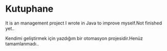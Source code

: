 # Kutuphane
It is an management project I wrote in Java to improve myself.Not finished yet..

Kendimi geliştirmek için yazdığım bir otomasyon projesidir.Henüz tamamlanmadı..
